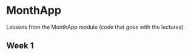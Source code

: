 MonthApp
========

Lessons from the MonthApp module (code that goes with the lectures).

Week 1
------


